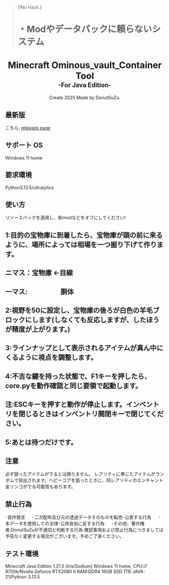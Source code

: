 > [!No Hack.]
> # ・Modやデータパックに頼らないシステム
<h1 align="center">
  <b>Minecraft Ominous_vault_Container Tool</b>
  <br>
  <sub><sup><b>-For Java Edition-</b></sup></sub>
  <br>
</h1>

<p align="center">
  Create.2025 Made by DonutSuZu</a>.
  <br />
</p>


## 最新版
こちら: [releases page](https://github.com/PrincessSaKuRa/ACNL-AION-Plugin/releases)

## サポート OS
Windows 11 home

## 要求環境
Python3.13.5/ultralytics

## 使い方
リソースパックを適用し、影modなどをオフにしてください!

## 1:目的の宝物庫に到着したら、宝物庫が頭の前に来るように、場所によっては相場を一つ掘り下げて作ります。
## ニマス：宝物庫 ←目線
## 一マス:　　　　　胴体
## 2:視野を50に設定し、宝物庫の後ろが白色の羊毛ブロックにします(しなくても反応しますが、したほうが精度が上がります。)
## 3:ラインナップとして表示されるアイテムが真ん中にくるように視点を調整します。
## 4:不吉な鍵を持った状態で、F1キーを押したら、core.pyを動作確認と同じ要領で起動します。
## 注:ESCキーを押すと動作が停止します。インベントリを閉じるときはインベントリ開閉キーで閉じてください。
## 5:あとは待つだけです。

## 注意
必ず狙ったアイテムがでるとは限りません。
レアリティに準じたアイテムがランダムで排出されます。ヘビーコアを狙ったときに、同レアリティのエンチャント金リンゴがでる可能性もあります。

## 禁止行為
･自作発言 　
･二次配布及び元の透過データそのものを転売･公表する行為 　
･本データを使用しての法律･公序良俗に反する行為 　
･その他、著作権者:DonutSuZuが不適切と判断する行為 確認事項および禁止行為につきましては予告なく変更する場合がございます。予めご了承ください。

## テスト環境
Minecraft Java Edition 1.21.5 [Iris/Sodium]
Windows 11 home,
CPU:i7 9700k/Nvidia Geforce RTX2080 ti
RAM:DDR4 16GB
SSD 1TB
JAVA-21/Python-3.13.5
